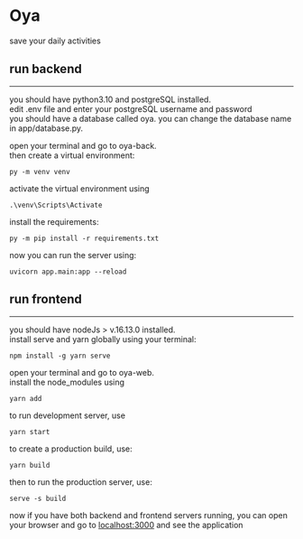 # Oya

save your daily activities


## run backend
---
you should have python3.10 and postgreSQL installed.  
edit .env file and enter your postgreSQL username and password  
you should have a database called oya. you can change the database name in app/database.py.  

open your terminal and go to oya-back.  
then create a virtual environment:  
```
py -m venv venv
```
activate the virtual environment using  
```
.\venv\Scripts\Activate
```
install the requirements:
```
py -m pip install -r requirements.txt
```
now you can run the server using:
```
uvicorn app.main:app --reload
```

## run frontend
---
you should have nodeJs > v.16.13.0 installed.  
install serve and yarn globally using your terminal:

```
npm install -g yarn serve
```

open your terminal and go to oya-web.  
install the node_modules using
```
yarn add
```

to run development server, use
```
yarn start
```

to create a production build, use:
```
yarn build
```

then to run the production server, use:
```
serve -s build
```

now if you have both backend and frontend servers running, you can open your browser and go to [localhost:3000](http://localhost:3000/) and see the application


